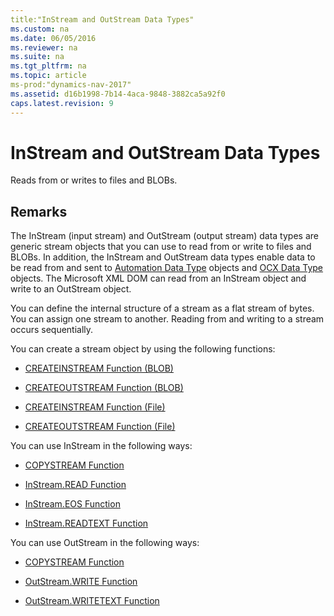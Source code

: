 ```yaml
---
title:"InStream and OutStream Data Types"
ms.custom: na
ms.date: 06/05/2016
ms.reviewer: na
ms.suite: na
ms.tgt_pltfrm: na
ms.topic: article
ms-prod:"dynamics-nav-2017"
ms.assetid: d16b1998-7b14-4aca-9848-3882ca5a92f0
caps.latest.revision: 9
---
```

# InStream and OutStream Data Types
Reads from or writes to files and BLOBs.  
  
## Remarks  
 The InStream \(input stream\) and OutStream \(output stream\) data types are generic stream objects that you can use to read from or write to files and BLOBs. In addition, the InStream and OutStream data types enable data to be read from and sent to [Automation Data Type](Automation-Data-Type.md) objects and [OCX Data Type](OCX-Data-Type.md) objects. The Microsoft XML DOM can read from an InStream object and write to an OutStream object.  
  
 You can define the internal structure of a stream as a flat stream of bytes. You can assign one stream to another. Reading from and writing to a stream occurs sequentially.  
  
 You can create a stream object by using the following functions:  
  
-   [CREATEINSTREAM Function \(BLOB\)](CREATEINSTREAM-Function--BLOB-.md)  
  
-   [CREATEOUTSTREAM Function \(BLOB\)](CREATEOUTSTREAM-Function--BLOB-.md)  
  
-   [CREATEINSTREAM Function \(File\)](CREATEINSTREAM-Function--File-.md)  
  
-   [CREATEOUTSTREAM Function \(File\)](CREATEOUTSTREAM-Function--File-.md)  
  
 You can use InStream in the following ways:  
  
-   [COPYSTREAM Function](COPYSTREAM-Function.md)  
  
-   [InStream.READ Function](InStream.READ-Function.md)  
  
-   [InStream.EOS Function](InStream.EOS-Function.md)  
  
-   [InStream.READTEXT Function](InStream.READTEXT-Function.md)  
  
 You can use OutStream in the following ways:  
  
-   [COPYSTREAM Function](COPYSTREAM-Function.md)  
  
-   [OutStream.WRITE Function](OutStream.WRITE-Function.md)  
  
-   [OutStream.WRITETEXT Function](OutStream.WRITETEXT-Function.md)